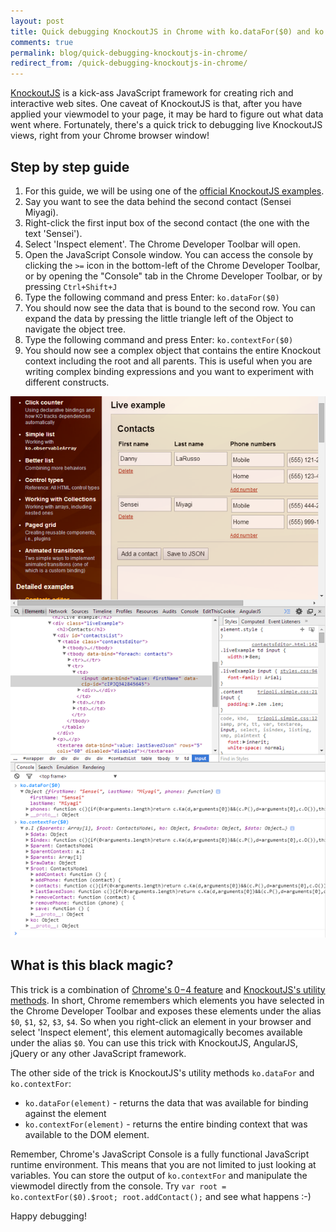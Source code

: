 ```yaml
---
layout: post
title: Quick debugging KnockoutJS in Chrome with ko.dataFor($0) and ko.contextFor($0)
comments: true
permalink: blog/quick-debugging-knockoutjs-in-chrome/
redirect_from: /quick-debugging-knockoutjs-in-chrome/
---
```


[KnockoutJS](http://knockoutjs.com/) is a kick-ass JavaScript framework for creating rich and interactive web sites. One caveat of KnockoutJS is that, after you have applied your viewmodel to your page, it may be hard to figure out what data went where. Fortunately, there's a quick trick to debugging live KnockoutJS views, right from your Chrome browser window!

## Step by step guide

 1. For this guide, we will be using one of the [official KnockoutJS examples](http://knockoutjs.com/examples/contactsEditor.html).
 2. Say you want to see the data behind the second contact (Sensei Miyagi).
 3. Right-click the first input box of the second contact (the one with the text 'Sensei').
 4. Select 'Inspect element'. The Chrome Developer Toolbar will open.
 5. Open the JavaScript Console window. You can access the console by clicking the `>=` icon in the bottom-left of the Chrome Developer Toolbar, or by opening the "Console" tab in the Chrome Developer Toolbar, or by pressing `Ctrl+Shift+J`
 6. Type the following command and press Enter: `ko.dataFor($0)`
 7. You should now see the data that is bound to the second row. You can expand the data by pressing the little triangle left of the Object to navigate the object tree.
 8. Type the following command and press Enter: `ko.contextFor($0)`
 9. You should now see a complex object that contains the entire Knockout context including the root and all parents. This is useful when you are writing complex binding expressions and you want to experiment with different constructs.

![Screenshot of the expected output of the Step by step guide](/assets/14-12-2013-debugging-knockoutjs-with-chrome.png)
 
## What is this black magic?
This trick is a combination of [Chrome's $0-$4 feature](https://developers.google.com/chrome-developer-tools/docs/commandline-api#0-4) and [KnockoutJS's utility methods](http://knockoutjs.com/documentation/unobtrusive-event-handling.html). In short, Chrome remembers which elements you have selected in the Chrome Developer Toolbar and exposes these elements under the alias `$0`, `$1`, `$2`, `$3`, `$4`. So when you right-click an element in your browser and select 'Inspect element', this element automagically becomes available under the alias `$0`. You can use this trick with KnockoutJS, AngularJS, jQuery or any other JavaScript framework.

The other side of the trick is KnockoutJS's utility methods `ko.dataFor` and `ko.contextFor`:

 - `ko.dataFor(element)` - returns the data that was available for binding against the element
 - `ko.contextFor(element)` - returns the entire binding context that was available to the DOM element.
 
Remember, Chrome's JavaScript Console is a fully functional JavaScript runtime environment. This means that you are not limited to just looking at variables. You can store the output of `ko.contextFor` and manipulate the viewmodel directly from the console. Try `var root = ko.contextFor($0).$root; root.addContact();` and see what happens :-)

Happy debugging!